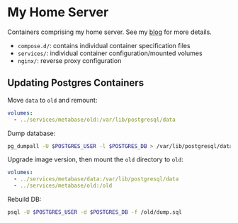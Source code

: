 # My Home Server

Containers comprising my home server. See my [blog] for more details.

- `compose.d/`: contains individual container specification files
- `services/`: individual container configuration/mounted volumes
- `nginx/`: reverse proxy configuration

## Updating Postgres Containers

Move `data` to `old` and remount:

```yml
volumes:
  - ../services/metabase/old:/var/lib/postgresql/data
```

Dump database:

```sh
pg_dumpall -U $POSTGRES_USER -l $POSTGRES_DB > /var/lib/postgresql/data/dump.sql
```

Upgrade image version, then mount the `old` directory to `old`:

```yml
volumes:
  - ../services/metabase/data:/var/lib/postgresql/data
  - ../services/metabase/old:/old
```

Rebuild DB:

```sh
psql -U $POSTGRES_USER -d $POSTGRES_DB -f /old/dump.sql
```

[blog]: https://nicholaslyz.com/blog/2022/05/22/my-self-hosting-journey/
